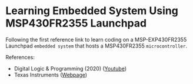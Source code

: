 # Learning Embedded System Using MSP430FR2355 Launchpad
Following the first reference link to learn coding on a MSP-EXP430FR2355 Launchpad `embedded system` that hosts a MSP430FR2355 `microcontroller`.

References:
- Digital Logic & Programming (2020) (<a href="https://www.youtube.com/watch?v=KfFBEBN5UHU&list=PL643xA3Ie_EuHoNV7AgvJXq-z1hrE8vsm&index=1">Youtube</a>)
- Texas Instruments (<a href="https://www.ti.com/tool/MSP-EXP430FR2355">Webpage</a>)
